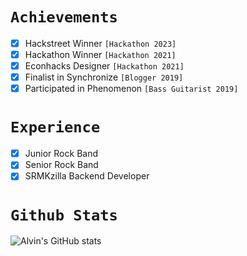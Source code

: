 # `Achievements`

- [x] Hackstreet Winner `[Hackathon 2023]`
- [x] Hackathon Winner `[Hackathon 2021]`
- [x] Econhacks Designer `[Hackathon 2021]`
- [x] Finalist in Synchronize `[Blogger 2019]`
- [x] Participated in Phenomenon `[Bass Guitarist 2019]`

# `Experience`

- [x] Junior Rock Band
- [x] Senior Rock Band
- [x] SRMKzilla Backend Developer

# `Github Stats`

![Alvin's GitHub stats](https://github-readme-stats.vercel.app/api?username=alvinbengeorge&show_icons=true&theme=gotham)
